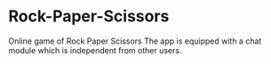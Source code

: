 # Rock-Paper-Scissors
Online game of Rock Paper Scissors
The app is equipped with a chat module which is independent from other users.
